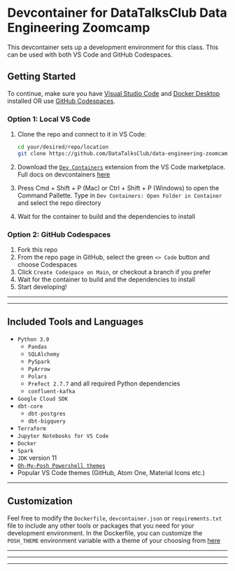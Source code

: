 # Devcontainer for DataTalksClub Data Engineering Zoomcamp

This devcontainer sets up a development environment for this class. This can be used with both VS Code and GitHub Codespaces.

## Getting Started

To continue, make sure you have [Visual Studio Code](https://code.visualstudio.com/) and [Docker Desktop](https://www.docker.com/products/docker-desktop/) installed OR use [GitHub Codespaces](https://github.com/features/codespaces).

### Option 1: Local VS Code

1. Clone the repo and connect to it in VS Code:

    ```bash
    cd your/desired/repo/location
    git clone https://github.com/DataTalksClub/data-engineering-zoomcamp.git
    ```

1. Download the [`Dev Containers`](https://marketplace.visualstudio.com/items?itemName=ms-vscode-remote.remote-containers) extension from the VS Code marketplace. Full docs on devcontainers [here](https://marketplace.visualstudio.com/items?itemName=ms-vscode-remote.remote-containers)
1. Press Cmd + Shift + P (Mac) or Ctrl + Shift + P (Windows) to open the Command Pallette. Type in `Dev Containers: Open Folder in Container` and select the repo directory
1. Wait for the container to build and the dependencies to install

### Option 2: GitHub Codespaces

1. Fork this repo
2. From the repo page in GitHub, select the green `<> Code` button and choose Codespaces
3. Click `Create Codespace on Main`, or checkout a branch if you prefer
4. Wait for the container to build and the dependencies to install
5. Start developing!

---
---

## Included Tools and Languages

- `Python 3.9`
  - `Pandas`
  - `SQLAlchemy`
  - `PySpark`
  - `PyArrow`
  - `Polars`
  - `Prefect 2.7.7` and all required Python dependencies
  - `confluent-kafka`
- `Google Cloud SDK`
- `dbt-core`
  - `dbt-postgres`
  - `dbt-bigquery`
- `Terraform`
- `Jupyter Notebooks for VS Code`
- `Docker`
- `Spark`
- `JDK` version 11
- [`Oh-My-Posh Powershell themes`](https://github.com/JanDeDobbeleer/oh-my-posh)
- Popular VS Code themes (GitHub, Atom One, Material Icons etc.)

---

## Customization

Feel free to modify the `Dockerfile`, `devcontainer.json` or `requirements.txt` file to include any other tools or packages that you need for your development environment. In the Dockerfile, you can customize the `POSH_THEME` environment variable with a theme of your choosing from [here](https://ohmyposh.dev/docs/themes)

---
---
---

